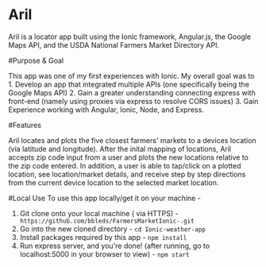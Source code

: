 # Aril

Aril is a locator app built using the Ionic framework, Angular.js, the Google Maps API, and the USDA National Farmers Market Directory API.

#Purpose & Goal

This app was one of my first experiences with Ionic. My overall goal was to
	1. Develop an app that integrated multiple APIs (one specifically being the Google Maps API)
	2. Gain a greater understanding connecting express with front-end (namely using proxies via express to resolve CORS issues)
	3. Gain Experience working with Angular, Ionic, Node, and Express.

#Features

Aril locates and plots the five closest farmers' markets to a devices location (via latitude and longitude). After the inital mapping of locations, Aril accepts zip code input from a user and plots the new locations relative to the zip code entered. In addition, a user is able to tap/click on a plotted location, see location/market details, and receive step by step directions from the current device location to the selected market location.

#Local Use
To use this app locally/get it on your machine -
  1. Git clone onto your local machine ( via HTTPS) - ``` https://github.com/bbleds/FarmersMarketIonic-.git```
  2. Go into the new cloned directory - ``` cd Ionic-weather-app ```
  3. Install packages required by this app -
    ```
    npm install
    ```
  4. Run express server, and you're done! (after running, go to localhost:5000 in your browser to view) -
    ```
    npm start
    ```

